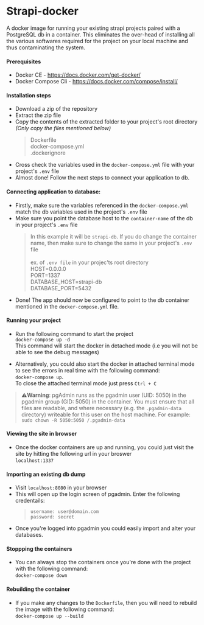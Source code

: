 # Strapi-docker
A docker image for running your existing strapi projects paired with a PostgreSQL db in a container. This eliminates the over-head of installing all the various softwares required for the project on your local machine and thus contaminating the system. 

#### Prerequisites
- Docker CE - https://docs.docker.com/get-docker/
- Docker Compose Cli - https://docs.docker.com/compose/install/

#### Installation steps
- Download a zip of the repository
- Extract the zip file
- Copy the contents of the extracted folder to your project's root directory *(Only copy the files mentioned below)*
  > Dockerfile\
  > docker-compose.yml\
  > .dockerignore
- Cross check the variables used in the `docker-compose.yml` file with your project's `.env` file
- Almost done! Follow the next steps to connect your application to db. 

#### Connecting application to database:
- Firstly, make sure the variables referenced in the `docker-compose.yml` match the db variables used in the project's `.env` file
- Make sure you point the database host to the `container-name` of the db in your project's `.env` file
  > In this example it will be `strapi-db`. If you do change the container name, then make sure to change the same in your project's `.env` file\
  > \
  > ex. of `.env file` in your projec'ts root directory\
  > HOST=0.0.0.0\
  > PORT=1337\
  > DATABASE_HOST=strapi-db\
  > DATABASE_PORT=5432
- Done! The app should now be configured to point to the db container mentioned in the `docker-compose.yml` file. 

#### Running your project
- Run the following command to start the project\
`docker-compose up -d`\
This command will start the docker in detached mode (i.e you will not be able to see the debug messages)

- Alternatively, you could also start the docker in attached terminal mode to see the errors in real time with the following command:\
`docker-compose up`. \
To close the attached terminal mode just press `Ctrl + C`
>**:warning:Warning**: pgAdmin runs as the pgadmin user (UID: 5050) in the pgadmin group (GID: 5050) in the container. You must ensure that all files are readable, and where necessary (e.g. the `.pgadmin-data` directory) writeable for this user on the host machine. For example:
>`sudo chown -R 5050:5050 /.pgadmin-data`




#### Viewing the site in browser
- Once the docker containers are up and running, you could just visit the site by hitting the following url in your broswer\
`localhost:1337`


#### Importing an existing db dump
- Visit `localhost:8080` in your browser
- This will open up the login screen of pgadmin. Enter the following credentails:
  > `username: user@domain.com`\
  > `password: secret`
- Once you're logged into pgadmin you could easily import and alter your databases. 

#### Stoppping the containers
- You can always stop the containers once you're done with the project with the following command:\
`docker-compose down`

#### Rebuilding the container
- If you make any changes to the `Dockerfile`, then you will need to rebuild the image with the following command:\
`docker-compose up --build`
